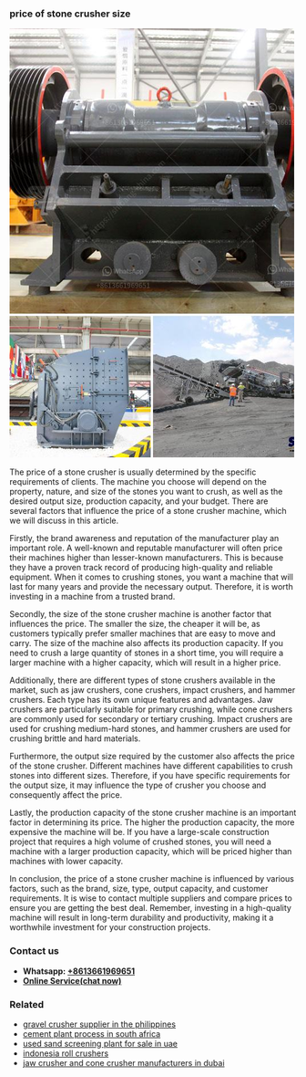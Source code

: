 <h3>price of stone crusher size</h3><img src='1706754008.jpg' alt=''><p>The price of a stone crusher is usually determined by the specific requirements of clients. The machine you choose will depend on the property, nature, and size of the stones you want to crush, as well as the desired output size, production capacity, and your budget. There are several factors that influence the price of a stone crusher machine, which we will discuss in this article.</p><p>Firstly, the brand awareness and reputation of the manufacturer play an important role. A well-known and reputable manufacturer will often price their machines higher than lesser-known manufacturers. This is because they have a proven track record of producing high-quality and reliable equipment. When it comes to crushing stones, you want a machine that will last for many years and provide the necessary output. Therefore, it is worth investing in a machine from a trusted brand.</p><p>Secondly, the size of the stone crusher machine is another factor that influences the price. The smaller the size, the cheaper it will be, as customers typically prefer smaller machines that are easy to move and carry. The size of the machine also affects its production capacity. If you need to crush a large quantity of stones in a short time, you will require a larger machine with a higher capacity, which will result in a higher price.</p><p>Additionally, there are different types of stone crushers available in the market, such as jaw crushers, cone crushers, impact crushers, and hammer crushers. Each type has its own unique features and advantages. Jaw crushers are particularly suitable for primary crushing, while cone crushers are commonly used for secondary or tertiary crushing. Impact crushers are used for crushing medium-hard stones, and hammer crushers are used for crushing brittle and hard materials.</p><p>Furthermore, the output size required by the customer also affects the price of the stone crusher. Different machines have different capabilities to crush stones into different sizes. Therefore, if you have specific requirements for the output size, it may influence the type of crusher you choose and consequently affect the price.</p><p>Lastly, the production capacity of the stone crusher machine is an important factor in determining its price. The higher the production capacity, the more expensive the machine will be. If you have a large-scale construction project that requires a high volume of crushed stones, you will need a machine with a larger production capacity, which will be priced higher than machines with lower capacity.</p><p>In conclusion, the price of a stone crusher machine is influenced by various factors, such as the brand, size, type, output capacity, and customer requirements. It is wise to contact multiple suppliers and compare prices to ensure you are getting the best deal. Remember, investing in a high-quality machine will result in long-term durability and productivity, making it a worthwhile investment for your construction projects.</p><h3>Contact us</h3><ul><li><strong>Whatsapp:&nbsp;<a href="https://wa.me/8613661969651">+8613661969651</a></strong></li><li><a href="https://swt.shibang-china.com/?git&amp;zhl&amp;price of stone crusher size"><strong>Online Service(chat now)</strong></a></li></ul><h3>Related</h3><ul><li><a href='gravel crusher supplier in the philippines.md'>gravel crusher supplier in the philippines</a></li><li><a href='cement plant process in south africa.md'>cement plant process in south africa</a></li><li><a href='used sand screening plant for sale in uae.md'>used sand screening plant for sale in uae</a></li><li><a href='indonesia roll crushers.md'>indonesia roll crushers</a></li><li><a href='jaw crusher and cone crusher manufacturers in dubai.md'>jaw crusher and cone crusher manufacturers in dubai</a></li></ul>